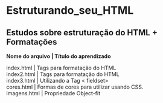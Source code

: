 # Estruturando_seu_HTML
<h2>Estudos sobre estruturação do HTML + Formatações</h2>

<strong>Nome do arquivo | Título do aprendizado</strong>

index.html | Tags para formatação do HTML<br>
index2.html | Tags para formatação do HTML<br>
index3.html | Utilizando a Tag < fieldset><br>
cores.html | Formas de cores para utilizar usando CSS.<br>
imagens.html | Propriedade Object-fit<br>

